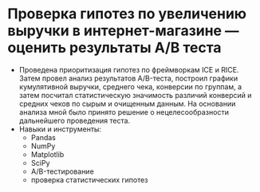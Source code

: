 # Проверка гипотез по увеличению выручки в интернет-магазине —оценить результаты A/B теста
- Проведена приоритизация гипотез по фреймворкам ICE и RICE. Затем провел анализ результатов A/B-теста, построил графики кумулятивной выручки, среднего чека,
конверсии по группам, а затем посчитал статистическую значимость различий конверсий
и средних чеков по сырым и очищенным данным. На основании анализа мной было
принято решение о нецелесообразности дальнейшего проведения теста.
- Навыки и инструменты:
  - Pandas
  - NumPy
  - Matplotlib
  - SciPy
  - A/B-тестирование
  - проверка статистических гипотез   
